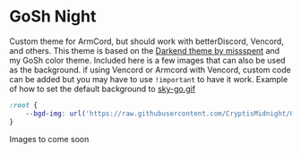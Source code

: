 # GoSh Night
Custom theme for ArmCord, but should work with betterDiscord, Vencord, and others.  This theme is based on the [Darkend theme by missspent](https://github.com/misspent/Darkened) and my GoSh color theme. Included here is a few images that can also be used as the background. if using Vencord or Armcord with Vencord, custom code can be added but you may have to use `!important` to have it work.
Example of how to set the default background to [sky-go.gif]
```css
:root {
    --bgd-img: url('https://raw.githubusercontent.com/CryptisMidnight/GoSh-Night/main/images/gifs/sky-go.gif') !important;
}
```
Images to come soon


[sky-go.gif]: https://github.com/CryptisMidnight/GoSh-Night/blob/main/images/gifs/sky-go.gif